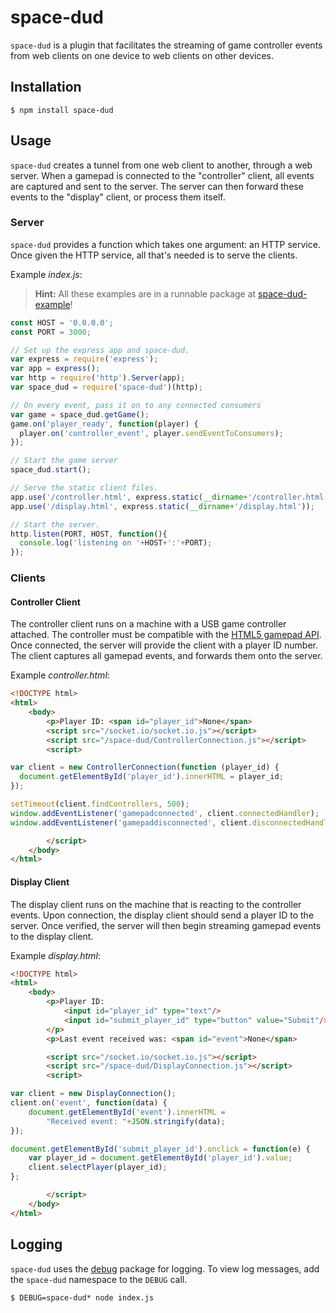 # space-dud
`space-dud` is a plugin that facilitates the streaming of game controller events from web clients on one device to web clients on other devices.

## Installation
```
$ npm install space-dud
```
## Usage
`space-dud` creates a tunnel from one web client to another, through a web server. When a gamepad is connected to the "controller" client, all events are captured and sent to the server. The server can then forward these events to the "display" client, or process them itself.
### Server
`space-dud` provides a function which takes one argument: an HTTP service. Once given the HTTP service, all that's needed is to serve the clients.

Example _index.js_:
> **Hint:** All these examples are in a runnable package at [space-dud-example](https://github.com/MMazzocchi/space-dud-example)!
```javascript
const HOST = '0.0.0.0';
const PORT = 3000;

// Set up the express app and space-dud.
var express = require('express');
var app = express();
var http = require('http').Server(app);
var space_dud = require('space-dud')(http);

// On every event, pass it on to any connected consumers
var game = space_dud.getGame();
game.on('player_ready', function(player) {
  player.on('controller_event', player.sendEventToConsumers);
});

// Start the game server
space_dud.start();

// Serve the static client files.
app.use('/controller.html', express.static(__dirname+'/controller.html'));
app.use('/display.html', express.static(__dirname+'/display.html'));

// Start the server.
http.listen(PORT, HOST, function(){
  console.log('listening on '+HOST+':'+PORT);
});
```
### Clients
#### Controller Client
The controller client runs on a machine with a USB game controller attached. The controller must be compatible with the [HTML5 gamepad API](https://www.w3.org/TR/gamepad/). Once connected, the server will provide the client with a player ID number. The client captures all gamepad events, and forwards them onto the server.

Example _controller.html_:
```html
<!DOCTYPE html>
<html>
    <body>
        <p>Player ID: <span id="player_id">None</span>
        <script src="/socket.io/socket.io.js"></script>
        <script src="/space-dud/ControllerConnection.js"></script>
        <script>

var client = new ControllerConnection(function (player_id) {
  document.getElementById('player_id').innerHTML = player_id;
});

setTimeout(client.findControllers, 500);
window.addEventListener('gamepadconnected', client.connectedHandler);
window.addEventListener('gamepaddisconnected', client.disconnectedHandler);

        </script>
    </body>
</html>
```

#### Display Client
The display client runs on the machine that is reacting to the controller events. Upon connection, the display client should send a player ID to the server. Once verified, the server will then begin streaming gamepad events to the display client.

Example _display.html_:
```html
<!DOCTYPE html>
<html>
    <body>
        <p>Player ID: 
            <input id="player_id" type="text"/>
            <input id="submit_player_id" type="button" value="Submit"/>
        </p>
        <p>Last event received was: <span id="event">None</span>

        <script src="/socket.io/socket.io.js"></script>
        <script src="/space-dud/DisplayConnection.js"></script>
        <script>

var client = new DisplayConnection();
client.on('event', function(data) {
    document.getElementById('event').innerHTML = 
        "Received event: "+JSON.stringify(data);
});

document.getElementById('submit_player_id').onclick = function(e) {
    var player_id = document.getElementById('player_id').value;
    client.selectPlayer(player_id);
};

        </script>
    </body>
</html>
```

## Logging
`space-dud` uses the [debug](https://www.npmjs.com/package/space-dud) package for logging. To view log messages, add the `space-dud` namespace to the `DEBUG` call.
```
$ DEBUG=space-dud* node index.js
```
